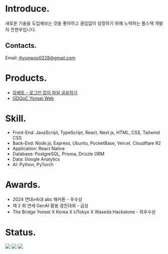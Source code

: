 # Introduce.

새로운 기술을 도입해보는 것을 좋아하고 끊임없이 성장하기 위해 노력하는 풀스택 개발자 전현우입니다.

## Contacts.

Email: jhyunwoo0228@gmail.com

# Products.

- [모베토 - 로그인 없이 파일 공유하기](https://www.moveto.kr)
- [GDGoC Yonsei Web](https://gdgoc.yonsei.ac.kr)

# Skill.

- Front-End: JavaScript, TypeScript, React, Next.js, HTML, CSS, Tailwind CSS
- Back-End: Node.js, Express, Ubuntu, PocketBase, Vercel, Cloudflare R2
- Application: React Native
- Database: PostgreSQL, Prisma, Drizzle ORM
- Data: Google Analytics
- AI: Python, PyTorch

# Awards.

- 2024 연대x숙대 abc 해커톤 - 우수상
- 제 2 회 연세 GenAI 활용 경진대회 - 금상
- The Bridge Yonsei X Korea X UTokyo X Waseda Hackatone - 최우수상

# Status.

<img src="https://github-readme-stats.vercel.app/api/wakatime?username=jhyunwoo&api_domain=wakapi.moveto.kr&bg_color=1A202C&title_color=2F855A&icon_color=2F855A&text_color=ffffff&custom_title=Wakapi.dev+Stats+%28All+Time%29&layout=compact"/>
<img src="https://wakapi.moveto.kr/api/badge/jhyunwoo/jhyunwoo/interval:30_days?label=last%2030d"/>
<img src="https://wakapi.moveto.kr/api/activity/chart/jhyunwoo.svg"/>
